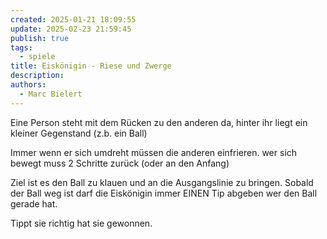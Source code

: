 ```yaml
---
created: 2025-01-21 18:09:55
update: 2025-02-23 21:59:45
publish: true
tags:
  - spiele
title: Eiskönigin - Riese und Zwerge
description: 
authors:
  - Marc Bielert
---
```


Eine Person steht mit dem Rücken zu den anderen da, hinter ihr liegt ein kleiner Gegenstand (z.b. ein Ball)

Immer wenn er sich umdreht müssen die anderen einfrieren. wer sich bewegt muss 2 Schritte zurück (oder an den Anfang)

Ziel ist es den Ball zu klauen und an die Ausgangslinie zu bringen.
Sobald der Ball weg ist darf die Eiskönigin immer EINEN Tip abgeben wer den Ball gerade hat.

Tippt sie richtig hat sie gewonnen.

